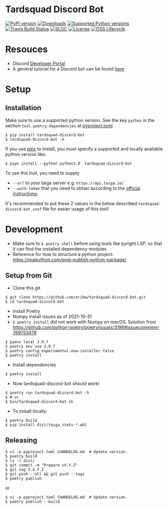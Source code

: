 # Tardsquad Discord Bot
[![PyPI version](https://badge.fury.io/py/tardsquad-discord-bot.svg)](https://badge.fury.io/py/tardsquad-discord-bot)
[![Downloads](https://pepy.tech/badge/tardsquad-discord-bot)](https://pepy.tech/project/tardsquad-discord-bot)
[![Supported Python versions](https://img.shields.io/pypi/pyversions/tardsquad-discord-bot)](#)
[![Travis Build Status](https://img.shields.io/travis/com/erikw/tardsquad-discord-bot/master?logo=travis)](https://app.travis-ci.com/github/erikw/tardsquad-discord-bot)
[![SLOC](https://img.shields.io/tokei/lines/github/erikw/tardsquad-discord-bot)](#)
[![License](https://img.shields.io/pypi/l/tardsquad-discord-bot)](https://github.com/erikw/tardsquad-discord-bot/blob/master/LICENSE)
[![OSS Lifecycle](https://img.shields.io/osslifecycle/erikw/tardsquad-discord-bot)](https://github.com/Netflix/osstracker)


# Resouces
* Discord [Developer Portal](https://discordapp.com/developers/applications)
* A general tutorial for a Discord bot can be found [here](https://realpython.com/how-to-make-a-discord-bot-python/)

# Setup
## Installation
Make sure to use a supported python version. See the key `python` in the section `tool.poetry.dependencies` at [pyproject.toml](https://github.com/erikw/tardsquad-discord-bot/blob/master/pyproject.toml).

```console
$ pip install tardsquad-discord-bot
$ tardsquad-discord-bot -h
```

If you use [pipx](https://pypi.org/project/pipx/) to install, you must specify a supported and locally available python version like:

```console
$ pipx install --python python3.9  tardsquad-discord-bot
```

To use this tool, you need to supply
* `--url` to your taiga server e.g. `https://api.taiga.io/`
* `--auth-token` that you need to obtain according to the [official instructions](https://docs.taiga.io/api.html#_authentication).

It's recommended to put these 2 values in the below described `tardsquad-discord-bot.conf` file for easier usage of this tool!


# Development
* Make sure to `$ poetry shell` before using tools like pyright LSP, so that it can find the installed dependency modules
* Reference for how to structure a python project: https://realpython.com/pypi-publish-python-package/

## Setup from Git
* Clone this git
```console
$ git clone https://github.com/erikw/tardsquad-discord-bot.git
$ cd tardsquad-discord-bot
```
* Install Poetry
* Numpy install issues as of 2021-10-31
* `$ poetry install` did not work with Numpy on macOS. Solution from https://github.com/python-poetry/poetry/issues/3196#issuecomment-769753478
```console
$ pyenv local 3.9.7
$ poetry env use 3.9.7
$ poetry config experimental.new-installer false
$ poetry install
```

* Install dependencies
```console
$ poetry install
```
* Now tardsquad-discord-bot should work!
```console
$ poetry run tardsquad-discord-bot -h
$ # or
$ bin/tardsquad-discord-bot.sh
```
* To install locally:
```console
$ poetry build
$ pip install dist/taiga_stats-*.whl
```


## Releasing
```console
$ vi -p pyproject.toml CHANGELOG.md  # Update version.
$ poetry build
$ ls -l dist/
$ git commit -m "Prepare vX.Y.Z"
$ git tag V.X.Y.Z
$ git push --all && git push --tags
$ poetry publish
```

or

```console
$ vi -p pyproject.toml CHANGELOG.md  # Update version.
$ poetry publish --build
```
